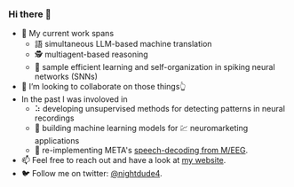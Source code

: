 ### Hi there 👋

- 🔭 My current work spans
  - 語 simultaneous LLM-based machine translation
  - 🕵️ multiagent-based reasoning
  - 🧠 sample efficient learning and self-organization in spiking neural networks (SNNs)
- :handshake: I’m looking to collaborate on those things👆
- In the past I was involoved in
  - ⠵ developing unsupervised methods for detecting patterns in neural recordings
  - 🤖 building machine learning models for 💹 neuromarketing applications 
  - :rocket: re-implementing META's [speech-decoding from M/EEG](https://github.com/arayabrain/speech-decoding).
- 📫 Feel free to reach out and have a look at [my website](https://roman-koshkin.unit.oist.jp).
- 🐦 Follow me on twitter: [@nightdude4](https://twitter.com/nightdude4).
